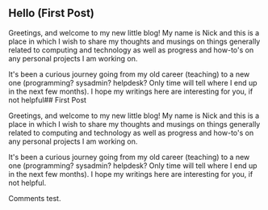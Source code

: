 ## Hello (First Post)

Greetings, and welcome to my new little blog! My name is Nick and this is a place in which I wish to share my thoughts and musings on things generally related to computing and technology as well as progress and how-to's on any personal projects I am working on.

It's been a curious journey going from my old career (teaching) to a new one (programming? sysadmin? helpdesk? Only time will tell where I end up in the next few months). I hope my writings here are interesting for you, if not helpful## First Post

Greetings, and welcome to my new little blog! My name is Nick and this is a place in which I wish to share my thoughts and musings on things generally related to computing and technology as well as progress and how-to's on any personal projects I am working on.

It's been a curious journey going from my old career (teaching) to a new one (programming? sysadmin? helpdesk? Only time will tell where I end up in the next few months). I hope my writings here are interesting for you, if not helpful.  

Comments test.
